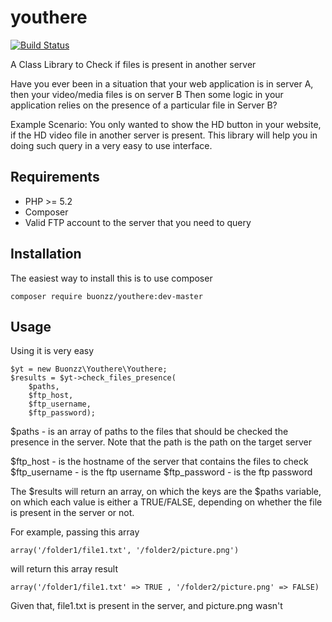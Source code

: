 youthere
===========

[![Build Status](https://travis-ci.org/buonzz/youthere.svg?branch=master)](https://travis-ci.org/buonzz/youthere)

A Class Library to Check if files is present in another server

Have you ever been in a situation that your web application is in server A, then your video/media files is on server B
Then some logic in your application relies on the presence of a particular file in Server B?

Example Scenario:
You only wanted to show the HD button in your website, if the HD video file in another server is present.
This library will help you in doing such query in a very easy to use interface.

Requirements
------------

* PHP >= 5.2
* Composer
* Valid FTP account to the server that you need to query

Installation
------------

The easiest way to install this is to use composer

    composer require buonzz/youthere:dev-master


Usage
-----

Using it is very easy

    $yt = new Buonzz\Youthere\Youthere;
    $results = $yt->check_files_presence(
        $paths, 
        $ftp_host, 
        $ftp_username, 
        $ftp_password);


$paths - is an array of paths to the files that should be checked the presence in the server. Note that the path is the path on the target server

$ftp_host - is the hostname of the server that contains the files to check
$ftp_username - is the ftp username
$ftp_password - is the ftp password

The $results will return an array, on which the keys are the $paths variable, on which each value is either a TRUE/FALSE, depending on whether the file is present in the server or not.

For example, passing this array

    array('/folder1/file1.txt', '/folder2/picture.png')
    
will return this array result

    array('/folder1/file1.txt' => TRUE , '/folder2/picture.png' => FALSE)

Given that, file1.txt is present in the server, and picture.png wasn't
